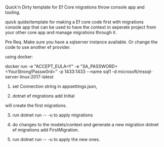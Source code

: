 Quick'n Dirty template for Ef Core migrations throw console app and tooling.

quick quide/template for making a Ef core code first with migrations console app that can be used to have the context in seperate project from your other core app and manage migrations through it.

Pre Req.
Make sure you have a sqlserver instance available.
Or change the code to use another ef provider.

using docker:

docker run -e "ACCEPT_EULA=Y" -e "SA_PASSWORD=<YourStrong!Passw0rd>"  -p 1433:1433 --name sql1  -d microsoft/mssql-server-linux:2017-latest


1. set Connection string in appsettings.json,

2.  dotnet ef migrations add Initial

will create the first migrations. 


3. run dotnet run -- -u   to apply migrations

4. do changes to the models/context and generate a new  migration  dotnet ef migrations add FirstMigration.

5. run dotnet run -- -u   to apply the new ones.
